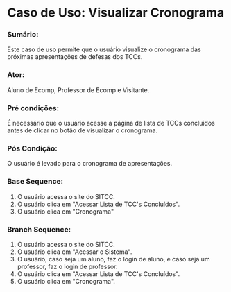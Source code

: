 # Caso de Uso: Visualizar Cronograma

### Sumário: 
Este caso de uso permite que o usuário visualize o cronograma das próximas apresentações de defesas dos TCCs.

### Ator:
Aluno de Ecomp, Professor de Ecomp e Visitante.

### Pré condições: 
É necessário que o usuário acesse a página de lista de TCCs concluidos antes de clicar no botão de visualizar o cronograma.

### Pós Condição:
O usuário é levado para o cronograma de apresentações.

### Base Sequence:
1) O usuário acessa o site do SITCC.
2) O usuário clica em "Acessar Lista de TCC's Concluídos".
3) O usuário clica em "Cronograma"

### Branch Sequence:
1) O usuário acessa o site do SITCC.
2) O usuário clica em "Acessar o Sistema".
3) O usuário, caso seja um aluno, faz o login de aluno, e caso seja um professor, faz o login de professor.
4) O usuário clica em "Acessar Lista de TCC's Concluídos".
5) O usuário clica em "Cronograma".
